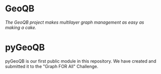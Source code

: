 # GeoQB

_The GeoQB project makes multilayer graph management as easy as making a cake._

# pyGeoQB 
pyGeoQB is our first public module in this repository. We have created and submitted it to the "Graph FOR All" Challenge.


